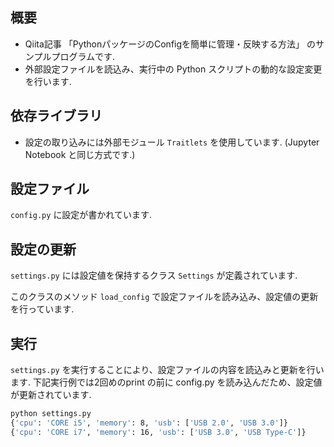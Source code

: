 ## 概要
- Qiita記事 「PythonパッケージのConfigを簡単に管理・反映する方法」 のサンプルプログラムです.
- 外部設定ファイルを読込み、実行中の Python スクリプトの動的な設定変更を行います.

## 依存ライブラリ
- 設定の取り込みには外部モジュール `Traitlets` を使用しています. (Jupyter Notebook と同じ方式です.)

## 設定ファイル
`config.py` に設定が書かれています.

## 設定の更新
`settings.py` には設定値を保持するクラス `Settings` が定義されています.

このクラスのメソッド `load_config` で設定ファイルを読み込み、設定値の更新を行っています.

## 実行
`settings.py` を実行することにより、設定ファイルの内容を読込みと更新を行います.
下記実行例では2回めのprint の前に config.py を読み込んだため、設定値が更新されています.

```Bash
python settings.py
{'cpu': 'CORE i5', 'memory': 8, 'usb': ['USB 2.0', 'USB 3.0']}
{'cpu': 'CORE i7', 'memory': 16, 'usb': ['USB 3.0', 'USB Type-C']}
```
